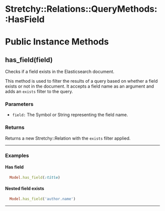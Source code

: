 # Stretchy::Relations::QueryMethods::HasField [](#module-Stretchy::Relations::QueryMethods::HasField) [](#top)

    

# Public Instance Methods

      
## has_field(field) [](#method-i-has_field)
         
Checks if a field exists in the Elasticsearch document.

This method is used to filter the results of a query based on whether a field exists or not in the document.
It accepts a field name as an argument and adds an `exists` filter to the query.

### Parameters
- `field:` The Symbol or String representing the field name.

### Returns
Returns a new Stretchy::Relation with the `exists` filter applied.

---

### Examples

#### Has field
```ruby
  Model.has_field(:title)
```

#### Nested field exists
```ruby
  Model.has_field('author.name')
```  
        
---

